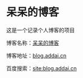 # 呆呆的博客

这是一个记录个人博客的项目

博客名称：[呆呆的博客](https://blog.addai.cn/)

博客地址：[blog.addai.cn](https://blog.addai.cn/)

百度搜索：[site:blog.addai.cn](https://www.baidu.com/s?wd=site%3Ablog.addai.cn&rsv_spt=1&rsv_iqid=0xa2c86c95000252c1&issp=1&f=8&rsv_bp=1&rsv_idx=2&ie=utf-8&tn=baiduhome_pg&rsv_enter=1&rsv_dl=tb&rsv_sug3=19&rsv_sug1=2&rsv_sug7=100&rsv_sug2=0&rsv_btype=i&inputT=8355&rsv_sug4=8576)